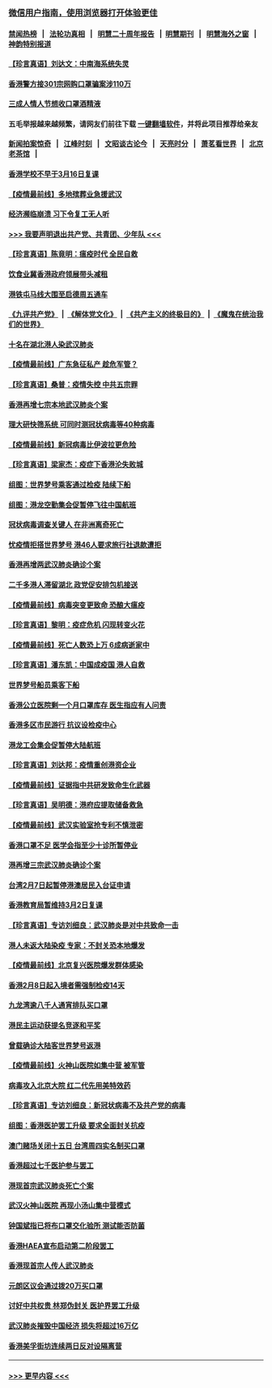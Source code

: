 ### [微信用户指南，使用浏览器打开体验更佳](https://github.com/gfw-breaker/banned-news1/blob/master/indexes/wechat-guide.md?t=0)
#### [禁闻热榜](热点新闻.md?t=0)  &nbsp;&nbsp;|&nbsp;&nbsp; [法轮功真相](https://github.com/gfw-breaker/truth/blob/master/README.md?t=0) &nbsp;&nbsp;|&nbsp;&nbsp; [明慧二十周年报告](https://github.com/gfw-breaker/mh-reports/blob/master/README.md?t=0) &nbsp;&nbsp;|&nbsp;&nbsp;[明慧期刊](https://github.com/gfw-breaker/mh-qikan) &nbsp;&nbsp;|&nbsp;&nbsp; [明慧海外之窗](https://github.com/gfw-breaker/mh-news/blob/master/README.md?t=0) &nbsp;&nbsp;|&nbsp;&nbsp; [神韵特别报道](https://github.com/gfw-breaker/mh-news/blob/master/shenyun.md?t=0)
#### [【珍言真语】刘达文：中南海系统失灵](../pages/nsc415/n11869465.md?t=02150555) 
#### [香港警方接301宗网购口罩骗案涉110万](../pages/nsc415/n11867572.md?t=02150555) 
#### [三成人情人节想收口罩酒精液](../pages/nsc415/n11867523.md?t=02150555) 
#### 五毛举报越来越频繁，请网友们前往下载 [一键翻墙软件](https://github.com/gfw-breaker/ssr-accounts)，并将此项目推荐给亲友
#### [新闻拍案惊奇](https://github.com/gfw-breaker/banned-news1/blob/master/pages/link4.md) &nbsp;&nbsp;|&nbsp;&nbsp; [江峰时刻](https://github.com/gfw-breaker/banned-news1/blob/master/pages/link4.md) &nbsp;&nbsp;|&nbsp;&nbsp; [文昭谈古论今](https://github.com/gfw-breaker/banned-news1/blob/master/pages/link4.md) &nbsp;&nbsp;|&nbsp;&nbsp; [天亮时分](https://github.com/gfw-breaker/banned-news1/blob/master/pages/link4.md) &nbsp;&nbsp;|&nbsp;&nbsp; [萧茗看世界](https://github.com/gfw-breaker/banned-news1/blob/master/pages/link4.md) &nbsp;&nbsp;|&nbsp;&nbsp; [北京老茶馆](https://github.com/gfw-breaker/banned-news1/blob/master/pages/link4.md) &nbsp;&nbsp;|&nbsp;&nbsp; 
#### [香港学校不早于3月16日复课](../pages/nsc415/n11867498.md?t=02150555) 
#### [【疫情最前线】多地殡葬业急援武汉](../pages/nsc415/n11866914.md?t=02150555) 
#### [经济濒临崩溃 习下令复工无人听](../pages/nsc415/n11867269.md?t=02150555) 
#### [>>> 我要声明退出共产党、共青团、少年队 <<<](https://github.com/begood0513/goodnews/blob/master/quit/letter.md) 
#### [【珍言真语】陈竟明：瘟疫时代 全民自救](../pages/nsc415/n11866765.md?t=02150555) 
#### [饮食业冀香港政府领展带头减租](../pages/nsc415/n11864876.md?t=02150555) 
#### [港铁屯马线大围至启德周五通车](../pages/nsc415/n11864842.md?t=02150555) 
#### [《九评共产党》](https://github.com/begood0513/9ping.md/blob/master/README.md) &nbsp;|&nbsp; [《解体党文化》](../../../../jtdwh.md/blob/master/README.md)  &nbsp;|&nbsp; [《共产主义的终极目的》](../../../../gczydzjmd.md/blob/master/README.md) &nbsp;|&nbsp; [《魔鬼在统治我们的世界》](../../../../mgztzwmdsj.md/blob/master/README.md) 
#### [十名在湖北港人染武汉肺炎](../pages/nsc415/n11864807.md?t=02150555) 
#### [【疫情最前线】广东急征私产 趁危军管？](../pages/nsc415/n11864205.md?t=02150555) 
#### [【珍言真语】桑普：疫情失控 中共五宗罪](../pages/nsc415/n11864157.md?t=02150555) 
#### [香港再增七宗本地武汉肺炎个案](../pages/nsc415/n11862405.md?t=02150555) 
#### [理大研快筛系统 可同时测冠状病毒等40种病毒](../pages/nsc415/n11862376.md?t=02150555) 
#### [【疫情最前线】新冠病毒比伊波拉更危险](../pages/nsc415/n11862199.md?t=02150555) 
#### [【珍言真语】梁家杰：疫症下香港沦失败城](../pages/nsc415/n11861588.md?t=02150555) 
#### [组图：世界梦号乘客通过检疫 陆续下船](../pages/nsc415/n11858302.md?t=02150555) 
#### [组图：港龙空勤集会促暂停飞往中国航班](../pages/nsc415/n11858190.md?t=02150555) 
#### [冠状病毒调查关键人 在非洲离奇死亡](../pages/nsc415/n11859798.md?t=02150555) 
#### [忧疫情拒搭世界梦号 港46人要求旅行社退款遭拒](../pages/nsc415/n11859849.md?t=02150555) 
#### [香港再增两武汉肺炎确诊个案](../pages/nsc415/n11859833.md?t=02150555) 
#### [二千多港人滞留湖北 政党促安排包机接送](../pages/nsc415/n11859831.md?t=02150555) 
#### [【疫情最前线】病毒突变更致命 恐酿大瘟疫](../pages/nsc415/n11859604.md?t=02150555) 
#### [【珍言真语】黎明：疫症危机 闪现转变火花](../pages/nsc415/n11859199.md?t=02150555) 
#### [【疫情最前线】死亡人数恐上万 6成病逝家中](../pages/nsc415/n11856687.md?t=02150555) 
#### [【珍言真语】潘东凯：中国成疫国 港人自救](../pages/nsc415/n11856962.md?t=02150555) 
#### [世界梦号船员乘客下船](../pages/nsc415/n11856883.md?t=02150555) 
#### [香港公立医院剩一个月口罩库存 医生指应有人问责](../pages/nsc415/n11856875.md?t=02150555) 
#### [香港多区市民游行 抗议设检疫中心](../pages/nsc415/n11856866.md?t=02150555) 
#### [港龙工会集会促暂停大陆航班](../pages/nsc415/n11856840.md?t=02150555) 
#### [【珍言真语】刘达邦：疫情重创港资企业](../pages/nsc415/n11854274.md?t=02150555) 
#### [【疫情最前线】证据指中共研发致命生化武器](../pages/nsc415/n11853087.md?t=02150555) 
#### [【珍言真语】吴明德：港府应提取储备救急](../pages/nsc415/n11852734.md?t=02150555) 
#### [【疫情最前线】武汉实验室抢专利不慎泄密](../pages/nsc415/n11850310.md?t=02150555) 
#### [香港口罩不足 医学会指至少十诊所暂停业](../pages/nsc415/n11850301.md?t=02150555) 
#### [港再增三宗武汉肺炎确诊个案](../pages/nsc415/n11850328.md?t=02150555) 
#### [台湾2月7日起暂停港澳居民入台证申请](../pages/nsc415/n11850304.md?t=02150555) 
#### [香港教育局暂维持3月2日复课](../pages/nsc415/n11850260.md?t=02150555) 
#### [【珍言真语】专访刘细良：武汉肺炎是对中共致命一击](../pages/nsc415/n11849934.md?t=02150555) 
#### [港人未返大陆染疫 专家：不封关恐本地爆发](../pages/nsc415/n11848021.md?t=02150555) 
#### [【疫情最前线】北京复兴医院爆发群体感染](../pages/nsc415/n11847626.md?t=02150555) 
#### [香港2月8日起入境者需强制检疫14天](../pages/nsc415/n11847658.md?t=02150555) 
#### [九龙湾逾八千人通宵排队买口罩](../pages/nsc415/n11847647.md?t=02150555) 
#### [港民主运动获提名竞逐和平奖](../pages/nsc415/n11847633.md?t=02150555) 
#### [曾载确诊大陆客世界梦号返港](../pages/nsc415/n11847608.md?t=02150555) 
#### [【疫情最前线】火神山医院如集中营 被军管](../pages/nsc415/n11847524.md?t=02150555) 
#### [病毒攻入北京大院 红二代先用美特效药](../pages/nsc415/n11847427.md?t=02150555) 
#### [【珍言真语】专访刘细良：新冠状病毒不及共产党的病毒](../pages/nsc415/n11847164.md?t=02150555) 
#### [组图：香港医护罢工升级 要求全面封关抗疫](../pages/nsc415/n11844107.md?t=02150555) 
#### [澳门赌场关闭十五日 台湾周四实名制买口罩](../pages/nsc415/n11845083.md?t=02150555) 
#### [香港超过七千医护参与罢工](../pages/nsc415/n11845051.md?t=02150555) 
#### [港现首宗武汉肺炎死亡个案](../pages/nsc415/n11844998.md?t=02150555) 
#### [武汉火神山医院 再现小汤山集中营模式](../pages/nsc415/n11844763.md?t=02150555) 
#### [钟国斌指已将布口罩交化验所 测试能否防菌](../pages/nsc415/n11842783.md?t=02150555) 
#### [香港HAEA宣布启动第二阶段罢工](../pages/nsc415/n11842723.md?t=02150555) 
#### [香港现首宗人传人武汉肺炎](../pages/nsc415/n11842766.md?t=02150555) 
#### [元朗区议会通过拨20万买口罩](../pages/nsc415/n11842754.md?t=02150555) 
#### [讨好中共权贵 林郑伪封关 医护界罢工升级](../pages/nsc415/n11842359.md?t=02150555) 
#### [武汉肺炎摧毁中国经济 损失将超过16万亿](../pages/nsc415/n11839723.md?t=02150555) 
#### [香港美孚街坊连续两日反对设隔离营](../pages/nsc415/n11839962.md?t=02150555) 

----
#### [ >>> 更早内容 <<< ](../indexes/nsc415-earlier.md)
